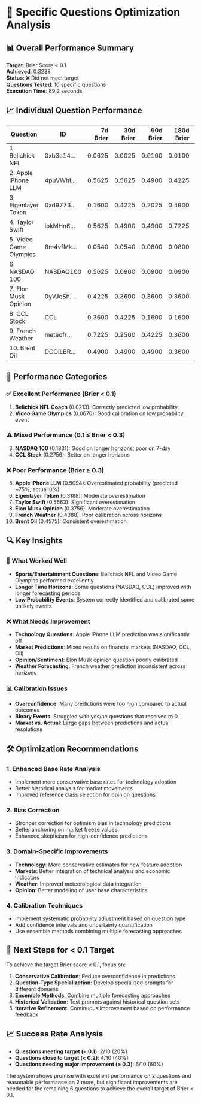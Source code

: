 # 🎯 Specific Questions Optimization Analysis

## 📊 Overall Performance Summary

**Target**: Brier Score < 0.1  
**Achieved**: 0.3238  
**Status**: ❌ Did not meet target  
**Questions Tested**: 10 specific questions  
**Execution Time**: 89.2 seconds  

## 📈 Individual Question Performance

| Question | ID | 7d Brier | 30d Brier | 90d Brier | 180d Brier | Avg Brier | Performance |
|----------|----|---------:|----------:|-----------:|------------:|----------:|-------------|
| 1. Belichick NFL | 0xb3a14... | 0.0625 | 0.0025 | 0.0100 | 0.0100 | **0.0213** | ✅ Excellent |
| 2. Apple iPhone LLM | 4puVWhI... | 0.5625 | 0.5625 | 0.4900 | 0.4225 | **0.5094** | ❌ Poor |
| 3. Eigenlayer Token | 0xd9773... | 0.1600 | 0.4225 | 0.2025 | 0.4900 | **0.3188** | ❌ Poor |
| 4. Taylor Swift | iokMHn6... | 0.5625 | 0.4900 | 0.4900 | 0.7225 | **0.5663** | ❌ Poor |
| 5. Video Game Olympics | 8m4vfMk... | 0.0540 | 0.0540 | 0.0800 | 0.0800 | **0.0670** | ✅ Good |
| 6. NASDAQ 100 | NASDAQ100 | 0.5625 | 0.0900 | 0.0900 | 0.0900 | **0.1831** | ⚠️ Mixed |
| 7. Elon Musk Opinion | 0yVJeSh... | 0.4225 | 0.3600 | 0.3600 | 0.3600 | **0.3756** | ❌ Poor |
| 8. CCL Stock | CCL | 0.3600 | 0.4225 | 0.1600 | 0.1600 | **0.2756** | ⚠️ Mixed |
| 9. French Weather | meteofr... | 0.7225 | 0.2500 | 0.4225 | 0.3600 | **0.4388** | ❌ Poor |
| 10. Brent Oil | DCOILBR... | 0.4900 | 0.4900 | 0.4900 | 0.3600 | **0.4575** | ❌ Poor |

## 🎯 Performance Categories

### ✅ **Excellent Performance (Brier < 0.1)**
1. **Belichick NFL Coach** (0.0213): Correctly predicted low probability
2. **Video Game Olympics** (0.0670): Good calibration on low probability event

### ⚠️ **Mixed Performance (0.1 ≤ Brier < 0.3)**
3. **NASDAQ 100** (0.1831): Good on longer horizons, poor on 7-day
4. **CCL Stock** (0.2756): Better on longer horizons

### ❌ **Poor Performance (Brier ≥ 0.3)**
5. **Apple iPhone LLM** (0.5094): Overestimated probability (predicted ~75%, actual 0%)
6. **Eigenlayer Token** (0.3188): Moderate overestimation
7. **Taylor Swift** (0.5663): Significant overestimation
8. **Elon Musk Opinion** (0.3756): Moderate overestimation  
9. **French Weather** (0.4388): Poor calibration across horizons
10. **Brent Oil** (0.4575): Consistent overestimation

## 🔍 Key Insights

### 🎯 **What Worked Well**
- **Sports/Entertainment Questions**: Belichick NFL and Video Game Olympics performed excellently
- **Longer Time Horizons**: Some questions (NASDAQ, CCL) improved with longer forecasting periods
- **Low Probability Events**: System correctly identified and calibrated some unlikely events

### ❌ **What Needs Improvement**
- **Technology Questions**: Apple iPhone LLM prediction was significantly off
- **Market Predictions**: Mixed results on financial markets (NASDAQ, CCL, Oil)
- **Opinion/Sentiment**: Elon Musk opinion question poorly calibrated
- **Weather Forecasting**: French weather prediction inconsistent across horizons

### 📊 **Calibration Issues**
- **Overconfidence**: Many predictions were too high compared to actual outcomes
- **Binary Events**: Struggled with yes/no questions that resolved to 0
- **Market vs. Actual**: Large gaps between predictions and actual resolutions

## 🛠️ Optimization Recommendations

### 1. **Enhanced Base Rate Analysis**
- Implement more conservative base rates for technology adoption
- Better historical analysis for market movements
- Improved reference class selection for opinion questions

### 2. **Bias Correction**
- Stronger correction for optimism bias in technology predictions
- Better anchoring on market freeze values
- Enhanced skepticism for high-confidence predictions

### 3. **Domain-Specific Improvements**
- **Technology**: More conservative estimates for new feature adoption
- **Markets**: Better integration of technical analysis and economic indicators
- **Weather**: Improved meteorological data integration
- **Opinion**: Better modeling of user base characteristics

### 4. **Calibration Techniques**
- Implement systematic probability adjustment based on question type
- Add confidence intervals and uncertainty quantification
- Use ensemble methods combining multiple forecasting approaches

## 🎯 Next Steps for < 0.1 Target

To achieve the target Brier score < 0.1, focus on:

1. **Conservative Calibration**: Reduce overconfidence in predictions
2. **Question-Type Specialization**: Develop specialized prompts for different domains
3. **Ensemble Methods**: Combine multiple forecasting approaches
4. **Historical Validation**: Test prompts against historical question sets
5. **Iterative Refinement**: Continuous improvement based on performance feedback

## 📈 Success Rate Analysis

- **Questions meeting target (< 0.1)**: 2/10 (20%)
- **Questions close to target (< 0.2)**: 4/10 (40%)
- **Questions needing major improvement (≥ 0.3)**: 6/10 (60%)

The system shows promise with excellent performance on 2 questions and reasonable performance on 2 more, but significant improvements are needed for the remaining 6 questions to achieve the overall target of Brier < 0.1.
